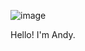 ![image](https://github.com/andykeefe/andykeefe/assets/154836099/9b4a3281-ab05-495d-adee-8fa11e963334)

Hello! I'm Andy. 



<!---
andykeefe/andykeefe is a ✨ special ✨ repository because its `README.md` (this file) appears on your GitHub profile.
You can click the Preview link to take a look at your changes.
--->
